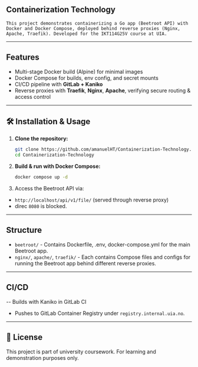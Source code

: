 ## Containerization Technology
    
    This project demonstrates containerizing a Go app (Beetroot API) with Docker and Docker Compose, deployed behind reverse proxies (Nginx, Apache, Traefik). Developed for the IKT114G25V course at UIA.
---

## Features

- Multi-stage Docker build (Alpine) for minimal images
- Docker Compose for builds, env config, and secret mounts
- CI/CD pipeline with **GitLab + Kaniko**
- Reverse proxies with **Traefik**, **Nginx**, **Apache**, verifying secure routing & access control

---

## 🛠 Installation & Usage

1. **Clone the repository:**

    ```bash
    git clone https://github.com/amanuelHT/Containerization-Technology.git
    cd Containerization-Technology
    ```

2. **Build & run with Docker Compose:**

    ```bash
    docker compose up -d
    ```

3. Access the Beetroot API via:

- `http://localhost/api/v1/file/` (served through reverse proxy)
- direc `8080` is blocked.

---

## Structure

- `beetroot/` - Contains Dockerfile, .env, docker-compose.yml for the main Beetroot app.
- `nginx/`, `apache/`, `traefik/` - Each contains Compose files and configs for running the Beetroot app behind different reverse proxies.

---

## CI/CD

-- Builds with Kaniko in GitLab CI
- Pushes to GitLab Container Registry under `registry.internal.uia.no`.

---


## 📜 License

This project is part of university coursework. For learning and demonstration purposes only.

